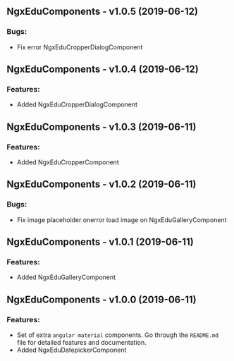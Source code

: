 ## NgxEduComponents - v1.0.5 (2019-06-12)

### Bugs:

* Fix error NgxEduCropperDialogComponent

## NgxEduComponents - v1.0.4 (2019-06-12)

### Features:

* Added NgxEduCropperDialogComponent

## NgxEduComponents - v1.0.3 (2019-06-11)

### Features:

* Added NgxEduCropperComponent

## NgxEduComponents - v1.0.2 (2019-06-11)

### Bugs:

* Fix image placeholder onerror load image on NgxEduGalleryComponent

## NgxEduComponents - v1.0.1 (2019-06-11)

### Features:

* Added NgxEduGalleryComponent

## NgxEduComponents - v1.0.0 (2019-06-11)

### Features:

* Set of extra `angular material` components. Go through the `README.md` file for detailed features and documentation.
* Added NgxEduDatepickerComponent
